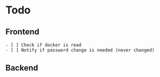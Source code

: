 # Todo

## Frontend
    - [ ] Check if docker is read
    - [ ] Notify if password change is needed (never changed)

## Backend